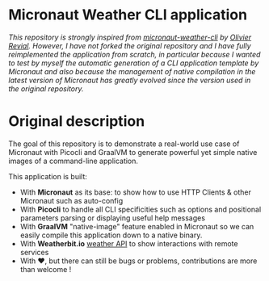 # Micronaut Weather CLI application

_This repository is strongly inspired from [micronaut-weather-cli](https://github.com/orevial/micronaut-weather-cli) by [Olivier Revial](https://github.com/orevial). However, I have not forked the original repository and I have fully reimplemented the application from scratch, in particular because I wanted to test by myself the automatic generation of a CLI application template by Micronaut and also because the management of native compilation in the latest version of Micronaut has greatly evolved since the version used in the original repository._

# Original description

The goal of this repository is to demonstrate a real-world use case of Micronaut with Picocli and GraalVM to generate powerful yet simple native images of a command-line application.

This application is built:

* With **Micronaut** as its base:  to show how to use HTTP Clients & other Micronaut such as auto-config
* With **Picocli** to handle all CLI specificities such as options and positional parameters parsing or displaying useful help messages
* With **GraalVM** "native-image" feature enabled in Micronaut so we can easily compile this application down to a native binary.
* With **Weatherbit.io** [weather API](https://www.weatherbit.io/api/) to show interactions with remote services
* With ♥️, but there can still be bugs or problems, contributions are more than welcome !
